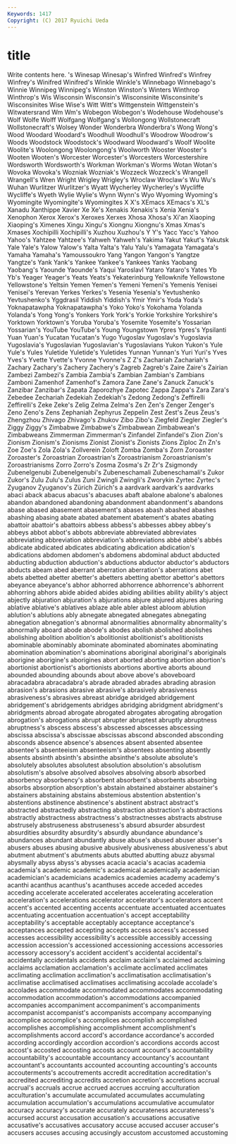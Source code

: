 ```yaml
---
Keywords: 1417 
Copyright: (C) 2017 Ryuichi Ueda
---
```


# title

Write contents here.
's Winesap Winesap's Winfred Winfred's Winfrey Winfrey's Winifred Winifred's Winkle
Winkle's Winnebago Winnebago's Winnie Winnipeg Winnipeg's Winston Winston's Winters Winthrop
Winthrop's Wis Wisconsin Wisconsin's Wisconsinite Wisconsinite's Wisconsinites Wise Wise's Witt
Witt's Wittgenstein Wittgenstein's Witwatersrand Wm Wm's Wobegon Wobegon's Wodehouse Wodehouse's
Wolf Wolfe Wolff Wolfgang Wolfgang's Wollongong Wollstonecraft Wollstonecraft's Wolsey Wonder
Wonderbra Wonderbra's Wong Wong's Wood Woodard Woodard's Woodhull Woodhull's Woodrow
Woodrow's Woods Woodstock Woodstock's Woodward Woodward's Woolf Woolite Woolite's Woolongong
Woolongong's Woolworth Wooster Wooster's Wooten Wooten's Worcester Worcester's Worcesters Worcestershire
Wordsworth Wordsworth's Workman Workman's Worms Wotan Wotan's Wovoka Wovoka's Wozniak
Wozniak's Wozzeck Wozzeck's Wrangell Wrangell's Wren Wright Wrigley Wrigley's Wroclaw
Wroclaw's Wu Wu's Wuhan Wurlitzer Wurlitzer's Wyatt Wycherley Wycherley's Wycliffe
Wycliffe's Wyeth Wylie Wylie's Wynn Wynn's Wyo Wyoming Wyoming's Wyomingite
Wyomingite's Wyomingites X X's XEmacs XEmacs's XL's Xanadu Xanthippe Xavier
Xe Xe's Xenakis Xenakis's Xenia Xenia's Xenophon Xerox Xerox's Xeroxes
Xerxes Xhosa Xhosa's Xi'an Xiaoping Xiaoping's Ximenes Xingu Xingu's Xiongnu
Xiongnu's Xmas Xmas's Xmases Xochipilli Xochipilli's Xuzhou Xuzhou's Y Y's
Yacc Yacc's Yahoo Yahoo's Yahtzee Yahtzee's Yahweh Yahweh's Yakima Yakut
Yakut's Yakutsk Yale Yale's Yalow Yalow's Yalta Yalta's Yalu Yalu's
Yamagata Yamagata's Yamaha Yamaha's Yamoussoukro Yang Yangon Yangon's Yangtze Yangtze's
Yank Yank's Yankee Yankee's Yankees Yanks Yaobang Yaobang's Yaounde Yaounde's
Yaqui Yaroslavl Yataro Yataro's Yates Yb Yb's Yeager Yeager's Yeats
Yeats's Yekaterinburg Yellowknife Yellowstone Yellowstone's Yeltsin Yemen Yemen's Yemeni Yemeni's
Yemenis Yenisei Yenisei's Yerevan Yerkes Yerkes's Yesenia Yesenia's Yevtushenko Yevtushenko's
Yggdrasil Yiddish Yiddish's Ymir Ymir's Yoda Yoda's Yoknapatawpha Yoknapatawpha's Yoko
Yoko's Yokohama Yolanda Yolanda's Yong Yong's Yonkers York York's Yorkie
Yorkshire Yorkshire's Yorktown Yorktown's Yoruba Yoruba's Yosemite Yosemite's Yossarian Yossarian's
YouTube YouTube's Young Youngstown Ypres Ypres's Ypsilanti Yuan Yuan's Yucatan
Yucatan's Yugo Yugoslav Yugoslav's Yugoslavia Yugoslavia's Yugoslavian Yugoslavian's Yugoslavians Yukon
Yukon's Yule Yule's Yules Yuletide Yuletide's Yuletides Yunnan Yunnan's Yuri
Yuri's Yves Yves's Yvette Yvette's Yvonne Yvonne's Z Z's Zachariah
Zachariah's Zachary Zachary's Zachery Zachery's Zagreb Zagreb's Zaire Zaire's Zairian
Zambezi Zambezi's Zambia Zambia's Zambian Zambian's Zambians Zamboni Zamenhof Zamenhof's
Zamora Zane Zane's Zanuck Zanuck's Zanzibar Zanzibar's Zapata Zaporozhye Zapotec
Zappa Zappa's Zara Zara's Zebedee Zechariah Zedekiah Zedekiah's Zedong Zedong's
Zeffirelli Zeffirelli's Zeke Zeke's Zelig Zelma Zelma's Zen Zen's Zenger
Zenger's Zeno Zeno's Zens Zephaniah Zephyrus Zeppelin Zest Zest's Zeus
Zeus's Zhengzhou Zhivago Zhivago's Zhukov Zibo Zibo's Ziegfeld Ziegler Ziegler's
Ziggy Ziggy's Zimbabwe Zimbabwe's Zimbabwean Zimbabwean's Zimbabweans Zimmerman Zimmerman's Zinfandel
Zinfandel's Zion Zion's Zionism Zionism's Zionisms Zionist Zionist's Zionists Zions
Ziploc Zn Zn's Zoe Zoe's Zola Zola's Zollverein Zoloft Zomba
Zomba's Zorn Zoroaster Zoroaster's Zoroastrian Zoroastrian's Zoroastrianism Zoroastrianism's Zoroastrianisms Zorro
Zorro's Zosma Zosma's Zr Zr's Zsigmondy Zubenelgenubi Zubenelgenubi's Zubeneschamali Zubeneschamali's
Zukor Zukor's Zulu Zulu's Zulus Zuni Zwingli Zwingli's Zworykin Zyrtec
Zyrtec's Zyuganov Zyuganov's Zürich Zürich's a aardvark aardvark's aardvarks abaci
aback abacus abacus's abacuses abaft abalone abalone's abalones abandon abandoned
abandoning abandonment abandonment's abandons abase abased abasement abasement's abases abash
abashed abashes abashing abasing abate abated abatement abatement's abates abating
abattoir abattoir's abattoirs abbess abbess's abbesses abbey abbey's abbeys abbot
abbot's abbots abbreviate abbreviated abbreviates abbreviating abbreviation abbreviation's abbreviations abbé
abbé's abbés abdicate abdicated abdicates abdicating abdication abdication's abdications abdomen
abdomen's abdomens abdominal abduct abducted abducting abduction abduction's abductions abductor
abductor's abductors abducts abeam abed aberrant aberration aberration's aberrations abet
abets abetted abetter abetter's abetters abetting abettor abettor's abettors abeyance
abeyance's abhor abhorred abhorrence abhorrence's abhorrent abhorring abhors abide abided
abides abiding abilities ability ability's abject abjectly abjuration abjuration's abjurations
abjure abjured abjures abjuring ablative ablative's ablatives ablaze able abler
ablest abloom ablution ablution's ablutions ably abnegate abnegated abnegates abnegating
abnegation abnegation's abnormal abnormalities abnormality abnormality's abnormally aboard abode abode's
abodes abolish abolished abolishes abolishing abolition abolition's abolitionist abolitionist's abolitionists
abominable abominably abominate abominated abominates abominating abomination abomination's abominations aboriginal
aboriginal's aboriginals aborigine aborigine's aborigines abort aborted aborting abortion abortion's
abortionist abortionist's abortionists abortions abortive aborts abound abounded abounding abounds
about above above's aboveboard abracadabra abracadabra's abrade abraded abrades abrading
abrasion abrasion's abrasions abrasive abrasive's abrasively abrasiveness abrasiveness's abrasives abreast
abridge abridged abridgement abridgement's abridgements abridges abridging abridgment abridgment's abridgments
abroad abrogate abrogated abrogates abrogating abrogation abrogation's abrogations abrupt abrupter
abruptest abruptly abruptness abruptness's abscess abscess's abscessed abscesses abscessing abscissa
abscissa's abscissae abscissas abscond absconded absconding absconds absence absence's absences
absent absented absentee absentee's absenteeism absenteeism's absentees absenting absently absents
absinth absinth's absinthe absinthe's absolute absolute's absolutely absolutes absolutest absolution
absolution's absolutism absolutism's absolve absolved absolves absolving absorb absorbed absorbency
absorbency's absorbent absorbent's absorbents absorbing absorbs absorption absorption's abstain abstained
abstainer abstainer's abstainers abstaining abstains abstemious abstention abstention's abstentions abstinence
abstinence's abstinent abstract abstract's abstracted abstractedly abstracting abstraction abstraction's abstractions
abstractly abstractness abstractness's abstractnesses abstracts abstruse abstrusely abstruseness abstruseness's absurd
absurder absurdest absurdities absurdity absurdity's absurdly abundance abundance's abundances abundant
abundantly abuse abuse's abused abuser abuser's abusers abuses abusing abusive
abusively abusiveness abusiveness's abut abutment abutment's abutments abuts abutted abutting
abuzz abysmal abysmally abyss abyss's abysses acacia acacia's acacias academia
academia's academic academic's academical academically academician academician's academicians academics academies
academy academy's acanthi acanthus acanthus's acanthuses accede acceded accedes acceding
accelerate accelerated accelerates accelerating acceleration acceleration's accelerations accelerator accelerator's accelerators
accent accent's accented accenting accents accentuate accentuated accentuates accentuating accentuation
accentuation's accept acceptability acceptability's acceptable acceptably acceptance acceptance's acceptances accepted
accepting accepts access access's accessed accesses accessibility accessibility's accessible accessibly
accessing accession accession's accessioned accessioning accessions accessories accessory accessory's accident
accident's accidental accidental's accidentally accidentals accidents acclaim acclaim's acclaimed acclaiming
acclaims acclamation acclamation's acclimate acclimated acclimates acclimating acclimation acclimation's acclimatisation
acclimatisation's acclimatise acclimatised acclimatises acclimatising accolade accolade's accolades accommodate accommodated
accommodates accommodating accommodation accommodation's accommodations accompanied accompanies accompaniment accompaniment's accompaniments
accompanist accompanist's accompanists accompany accompanying accomplice accomplice's accomplices accomplish accomplished
accomplishes accomplishing accomplishment accomplishment's accomplishments accord accord's accordance accordance's accorded
according accordingly accordion accordion's accordions accords accost accost's accosted accosting
accosts account account's accountability accountability's accountable accountancy accountancy's accountant accountant's
accountants accounted accounting accounting's accounts accouterments's accoutrements accredit accreditation accreditation's
accredited accrediting accredits accretion accretion's accretions accrual accrual's accruals accrue
accrued accrues accruing acculturation acculturation's accumulate accumulated accumulates accumulating accumulation
accumulation's accumulations accumulative accumulator accuracy accuracy's accurate accurately accurateness accurateness's
accursed accurst accusation accusation's accusations accusative accusative's accusatives accusatory accuse
accused accuser accuser's accusers accuses accusing accusingly accustom accustomed accustoming
